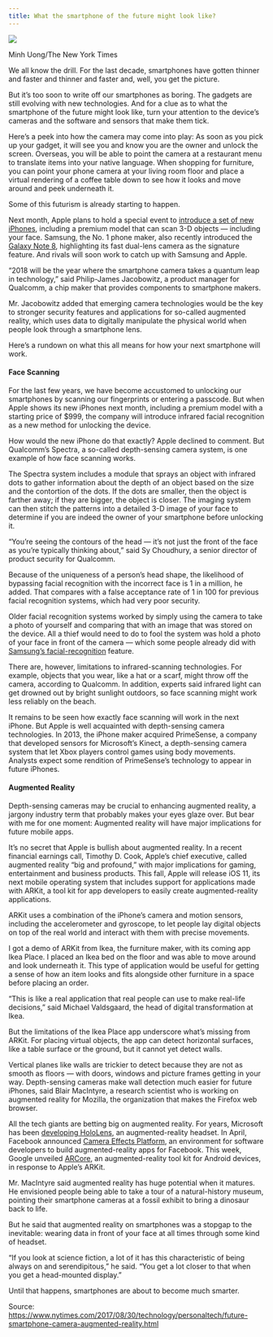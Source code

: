 ```yaml
---
title: What the smartphone of the future might look like?
---
```


![](https://static01.nyt.com/images/2017/08/31/business/31techfix/31techfix-master768.jpg)

Minh Uong/The New York Times

We all know the drill. For the last decade, smartphones have gotten thinner and faster and thinner and faster and, well, you get the picture.

But it’s too soon to write off our smartphones as boring. The gadgets are still evolving with new technologies. And for a clue as to what the smartphone of the future might look like, turn your attention to the device’s cameras and the software and sensors that make them tick.

Here’s a peek into how the camera may come into play: As soon as you pick up your gadget, it will see you and know you are the owner and unlock the screen. Overseas, you will be able to point the camera at a restaurant menu to translate items into your native language. When shopping for furniture, you can point your phone camera at your living room floor and place a virtual rendering of a coffee table down to see how it looks and move around and peek underneath it.

Some of this futurism is already starting to happen.

Next month, Apple plans to hold a special event to [introduce a set of new iPhones](https://www.nytimes.com/2017/08/23/technology/personaltech/iphone-10-years.html?mcubz=1), including a premium model that can scan 3-D objects — including your face. Samsung, the No. 1 phone maker, also recently introduced the [Galaxy Note 8](https://www.nytimes.com/2017/08/23/technology/samsung-galaxy-note-8.html?mcubz=1), highlighting its fast dual-lens camera as the signature feature. And rivals will soon work to catch up with Samsung and Apple.

“2018 will be the year where the smartphone camera takes a quantum leap in technology,” said Philip-James Jacobowitz, a product manager for Qualcomm, a chip maker that provides components to smartphone makers.

Mr. Jacobowitz added that emerging camera technologies would be the key to stronger security features and applications for so-called augmented reality, which uses data to digitally manipulate the physical world when people look through a smartphone lens.

Here’s a rundown on what this all means for how your next smartphone will work.

#### **Face Scanning**

For the last few years, we have become accustomed to unlocking our smartphones by scanning our fingerprints or entering a passcode. But when Apple shows its new iPhones next month, including a premium model with a starting price of $999, the company will introduce infrared facial recognition as a new method for unlocking the device.

How would the new iPhone do that exactly? Apple declined to comment. But Qualcomm’s Spectra, a so-called depth-sensing camera system, is one example of how face scanning works.

The Spectra system includes a module that sprays an object with infrared dots to gather information about the depth of an object based on the size and the contortion of the dots. If the dots are smaller, then the object is farther away; if they are bigger, the object is closer. The imaging system can then stitch the patterns into a detailed 3-D image of your face to determine if you are indeed the owner of your smartphone before unlocking it.

“You’re seeing the contours of the head — it’s not just the front of the face as you’re typically thinking about,” said Sy Choudhury, a senior director of product security for Qualcomm.

Because of the uniqueness of a person’s head shape, the likelihood of bypassing facial recognition with the incorrect face is 1 in a million, he added. That compares with a false acceptance rate of 1 in 100 for previous facial recognition systems, which had very poor security.

Older facial recognition systems worked by simply using the camera to take a photo of yourself and comparing that with an image that was stored on the device. All a thief would need to do to fool the system was hold a photo of your face in front of the camera — which some people already did with [Samsung’s facial-recognition](https://arstechnica.com/gadgets/2017/03/video-shows-galaxy-s8-face-recognition-can-be-defeated-with-a-picture/) feature.

There are, however, limitations to infrared-scanning technologies. For example, objects that you wear, like a hat or a scarf, might throw off the camera, according to Qualcomm. In addition, experts said infrared light can get drowned out by bright sunlight outdoors, so face scanning might work less reliably on the beach.

It remains to be seen how exactly face scanning will work in the next iPhone. But Apple is well acquainted with depth-sensing camera technologies. In 2013, the iPhone maker acquired PrimeSense, a company that developed sensors for Microsoft’s Kinect, a depth-sensing camera system that let Xbox players control games using body movements. Analysts expect some rendition of PrimeSense’s technology to appear in future iPhones.

#### **Augmented Reality**

Depth-sensing cameras may be crucial to enhancing augmented reality, a jargony industry term that probably makes your eyes glaze over. But bear with me for one moment: Augmented reality will have major implications for future mobile apps.

It’s no secret that Apple is bullish about augmented reality. In a recent financial earnings call, Timothy D. Cook, Apple’s chief executive, called augmented reality “big and profound,” with major implications for gaming, entertainment and business products. This fall, Apple will release iOS 11, its next mobile operating system that includes support for applications made with ARKit, a tool kit for app developers to easily create augmented-reality applications.

ARKit uses a combination of the iPhone’s camera and motion sensors, including the accelerometer and gyroscope, to let people lay digital objects on top of the real world and interact with them with precise movements.

I got a demo of ARKit from Ikea, the furniture maker, with its coming app Ikea Place. I placed an Ikea bed on the floor and was able to move around and look underneath it. This type of application would be useful for getting a sense of how an item looks and fits alongside other furniture in a space before placing an order.

“This is like a real application that real people can use to make real-life decisions,” said Michael Valdsgaard, the head of digital transformation at Ikea.

But the limitations of the Ikea Place app underscore what’s missing from ARKit. For placing virtual objects, the app can detect horizontal surfaces, like a table surface or the ground, but it cannot yet detect walls.

Vertical planes like walls are trickier to detect because they are not as smooth as floors — with doors, windows and picture frames getting in your way. Depth-sensing cameras make wall detection much easier for future iPhones, said Blair MacIntyre, a research scientist who is working on augmented reality for Mozilla, the organization that makes the Firefox web browser.

All the tech giants are betting big on augmented reality. For years, Microsoft has been [developing HoloLens](https://bits.blogs.nytimes.com/2015/11/20/a-reality-check-for-hololens/?mcubz=1), an augmented-reality headset. In April, Facebook announced [Camera Effects Platform](https://www.nytimes.com/2017/04/18/technology/mark-zuckerberg-sees-augmented-reality-ecosystem-in-facebook.html?mcubz=1&_r=0), an environment for software developers to build augmented-reality apps for Facebook. This week, Google unveiled [ARCore](https://www.nytimes.com/reuters/2017/08/29/business/29reuters-google-apple.html?mcubz=1), an augmented-reality tool kit for Android devices, in response to Apple’s ARKit.

Mr. MacIntyre said augmented reality has huge potential when it matures. He envisioned people being able to take a tour of a natural-history museum, pointing their smartphone cameras at a fossil exhibit to bring a dinosaur back to life.

But he said that augmented reality on smartphones was a stopgap to the inevitable: wearing data in front of your face at all times through some kind of headset.

“If you look at science fiction, a lot of it has this characteristic of being always on and serendipitous,” he said. “You get a lot closer to that when you get a head-mounted display.”

Until that happens, smartphones are about to become much smarter.

Source: https://www.nytimes.com/2017/08/30/technology/personaltech/future-smartphone-camera-augmented-reality.html



